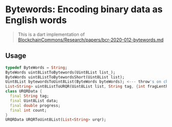 # Bytewords: Encoding binary data as English words

> This is a dart implementation of [BlockchainCommons/Research/papers/bcr-2020-012-bytewords.md](https://github.com/BlockchainCommons/Research/blob/master/papers/bcr-2020-012-bytewords.md)

## Usage

```dart
typedef ByteWords = String;
ByteWords uint8ListToBytewords(Uint8List list_);
ByteWords uint8ListToBytewordsShort(Uint8List list);
Uint8List bytewordsToUint8List(ByteWords byteWords); <--- throw's on checksum mismatch'
List<String> uint8ListToURQR(Uint8List list, String tag, {int fragLenth = 130}); <--- 'ur:${tag}/1-2/lpad....ediao'
class URQRData {
  final String tag;
  final Uint8List data;
  final double progress;
  final int count;
}
URQRData URQRToUint8List(List<String> urqr);
```